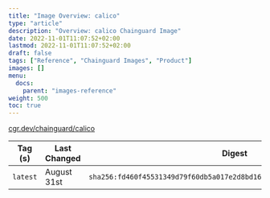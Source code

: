 ```yaml
---
title: "Image Overview: calico"
type: "article"
description: "Overview: calico Chainguard Image"
date: 2022-11-01T11:07:52+02:00
lastmod: 2022-11-01T11:07:52+02:00
draft: false
tags: ["Reference", "Chainguard Images", "Product"]
images: []
menu:
  docs:
    parent: "images-reference"
weight: 500
toc: true
---
```


[cgr.dev/chainguard/calico](https://github.com/chainguard-images/images/tree/main/images/calico)

| Tag (s)   | Last Changed | Digest                                                                    |
|-----------|--------------|---------------------------------------------------------------------------|
|  `latest` | August 31st  | `sha256:fd460f45531349d79f60db5a017e2d8bd162e0c8b9184f42562620573a474158` |



